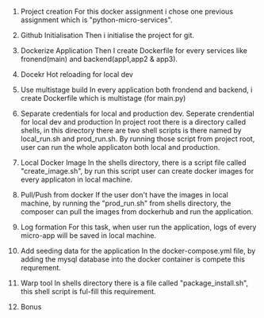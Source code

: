 1. Project creation
 For this docker assignment i chose one previous assignment which is "python-micro-services".

2. Github Initialisation
 Then i initialise the project for git.
 
3. Dockerize Application
 Then I create Dockerfile for every services like fronend(main) and backend(app1,app2 &    app3).
 
 4. Docekr Hot reloading for local dev
  
 
 5. Use multistage build
  In every application both frondend and backend, i create Dockerfile which is multistage (for main.py)
  
6. Separate  credentials for local and production dev. 
 Seperate crendential for local dev and production
 In project root there is a directory called shells, in this directory there are two shell scripts is there named by local_run.sh and prod_run.sh. By running those script from project root, user can run the whole applicaton both local and production.

7. Local Docker Image
 In the shells directory, there is a script file called "create_image.sh", by run this script user can create docker images for every applicaton in local machine.

8. Pull/Push from docker
 If the user don't have the images in local machine, by running the "prod_run.sh" from shells directory, the composer can pull the images from dockerhub and run the application.

9. Log formation
 For this task, when user run the application, logs of every micro-app will be saved in local machine.
 
10. Add seeding data for the application
  In the docker-compose.yml file, by adding the mysql database into the docker container is compete this requrement.
  
11. Warp tool
  In shells directory there is a file called "package_install.sh", this shell script is ful-fill this requirement.
 
12. Bonus
     
  
